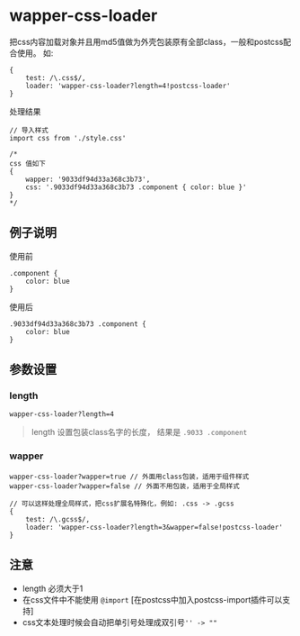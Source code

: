 # wapper-css-loader
把css内容加载对象并且用md5值做为外壳包装原有全部class，一般和postcss配合使用。
如:
```
{
    test: /\.css$/,
    loader: 'wapper-css-loader?length=4!postcss-loader'
}
```
处理结果
```
// 导入样式
import css from './style.css'

/*
css 值如下
{
    wapper: '9033df94d33a368c3b73',
    css: '.9033df94d33a368c3b73 .component { color: blue }'
}
*/
```

## 例子说明

使用前
```
.component {
    color: blue
}
```
使用后
```
.9033df94d33a368c3b73 .component {
    color: blue
}
```
## 参数设置

### length

```
wapper-css-loader?length=4
```
> length 设置包装class名字的长度，
> 结果是 ```.9033 .component```

### wapper

```
wapper-css-loader?wapper=true // 外面用class包装，适用于组件样式
wapper-css-loader?wapper=false // 外面不用包装，适用于全局样式

```

```
// 可以这样处理全局样式，把css扩展名特殊化，例如: .css -> .gcss 
{
    test: /\.gcss$/,
    loader: 'wapper-css-loader?length=3&wapper=false!postcss-loader'
}
```

## 注意

* length 必须大于1
* 在css文件中不能使用 ```@import```  [在postcss中加入postcss-import插件可以支持]
* css文本处理时候会自动把单引号处理成双引号``` '' -> "" ```


